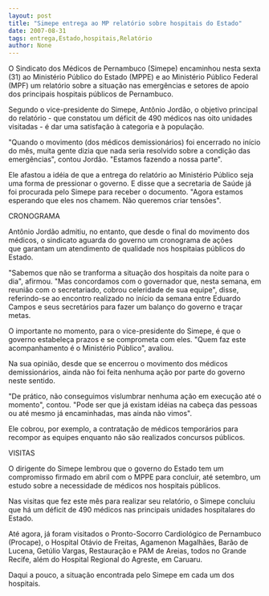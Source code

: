 ```yaml
---
layout: post
title: "Simepe entrega ao MP relatório sobre hospitais do Estado"
date: 2007-08-31
tags: entrega,Estado,hospitais,Relatório
author: None
---
```

O Sindicato dos M&eacute;dicos de Pernambuco (Simepe) encaminhou nesta sexta (31) ao Minist&eacute;rio P&uacute;blico do Estado (MPPE) e ao Minist&eacute;rio P&uacute;blico Federal (MPF) um relat&oacute;rio sobre a situa&ccedil;&atilde;o nas emerg&ecirc;ncias e setores de apoio dos principais hospitais p&uacute;blicos de Pernambuco. 

Segundo o vice-presidente do Simepe, Ant&ocirc;nio Jord&atilde;o, o objetivo principal do relat&oacute;rio - que constatou um d&eacute;ficit de 490 m&eacute;dicos nas oito unidades visitadas - &eacute; dar uma satisfa&ccedil;&atilde;o &agrave; categoria e &agrave; popula&ccedil;&atilde;o. 

&quot;Quando o movimento (dos m&eacute;dicos demission&aacute;rios) foi encerrado no in&iacute;cio do m&ecirc;s, muita gente dizia que nada seria resolvido sobre a condi&ccedil;&atilde;o das emerg&ecirc;ncias&quot;, contou Jord&atilde;o. &quot;Estamos fazendo a nossa parte&quot;.&nbsp; 

Ele afastou a id&eacute;ia de que a entrega do relat&oacute;rio ao Minist&eacute;rio P&uacute;blico seja uma forma de pressionar o governo. E disse que a secretaria de Sa&uacute;de j&aacute; foi procurada pelo Simepe para receber o documento. &quot;Agora estamos esperando que eles nos chamem. N&atilde;o queremos criar tens&otilde;es&quot;. 

CRONOGRAMA 

Ant&ocirc;nio Jord&atilde;o admitiu, no entanto, que desde o final do movimento dos m&eacute;dicos, o sindicato aguarda do governo um cronograma de a&ccedil;&otilde;es que&nbsp;garantam um&nbsp;atendimento de qualidade nos hospitaias p&uacute;blicos do Estado. 

&quot;Sabemos que n&atilde;o se tranforma a situa&ccedil;&atilde;o dos hospitais da noite para o dia&quot;, afirmou. &quot;Mas concordamos com o governador que, nesta semana, em reuni&atilde;o com o secretariado, cobrou celeridade de sua equipe&quot;, disse, referindo-se ao encontro realizado no in&iacute;cio da semana entre Eduardo Campos e seus secret&aacute;rios para fazer um balan&ccedil;o do governo e tra&ccedil;ar metas. 

O importante no momento, para o vice-presidente do Simepe, &eacute; que o governo estabele&ccedil;a prazos e se comprometa com eles. &quot;Quem faz este acompanhamento &eacute; o Minist&eacute;rio P&uacute;blico&quot;, avaliou. 

Na sua opini&atilde;o, desde que se encerrou o movimento dos m&eacute;dicos demission&aacute;rios, ainda n&atilde;o foi feita nenhuma a&ccedil;&atilde;o por parte do governo neste sentido. 

&quot;De pr&aacute;tico, n&atilde;o conseguimos vislumbrar nenhuma a&ccedil;&atilde;o em execu&ccedil;&atilde;o at&eacute; o momento&quot;, contou. &quot;Pode ser que j&aacute; existam id&eacute;ias na cabe&ccedil;a das pessoas ou at&eacute; mesmo j&aacute; encaminhadas, mas ainda n&atilde;o vimos&quot;. 

Ele cobrou, por exemplo, a contrata&ccedil;&atilde;o de m&eacute;dicos tempor&aacute;rios para recompor as equipes enquanto n&atilde;o s&atilde;o realizados concursos p&uacute;blicos. 

VISITAS 

O dirigente do Simepe lembrou que o governo do Estado tem um compromisso firmado em abril com o MPPE para concluir, at&eacute; setembro, um estudo sobre a necessidade de m&eacute;dicos nos hospitais p&uacute;blicos. 

Nas visitas que fez este m&ecirc;s para realizar seu relat&oacute;rio, o Simepe concluiu que h&aacute; um d&eacute;ficit de 490 m&eacute;dicos nas principais unidades hospitalares do Estado. 

At&eacute; agora, j&aacute; foram visitados o Pronto-Socorro Cardiol&oacute;gico de Pernambuco (Procape), o Hospital Ot&aacute;vio de Freitas, Agamenon Magalh&atilde;es, Bar&atilde;o de Lucena, Get&uacute;lio Vargas, Restaura&ccedil;&atilde;o e PAM de Areias, todos no Grande Recife, al&eacute;m&nbsp;do Hospital Regional do Agreste, em Caruaru. 

Daqui a pouco, a situa&ccedil;&atilde;o encontrada pelo Simepe em cada um dos hospitais. 